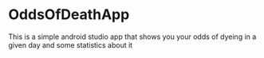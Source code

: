# OddsOfDeathApp
This is a simple android studio app that shows you your odds of dyeing in a given day and some statistics about it 
